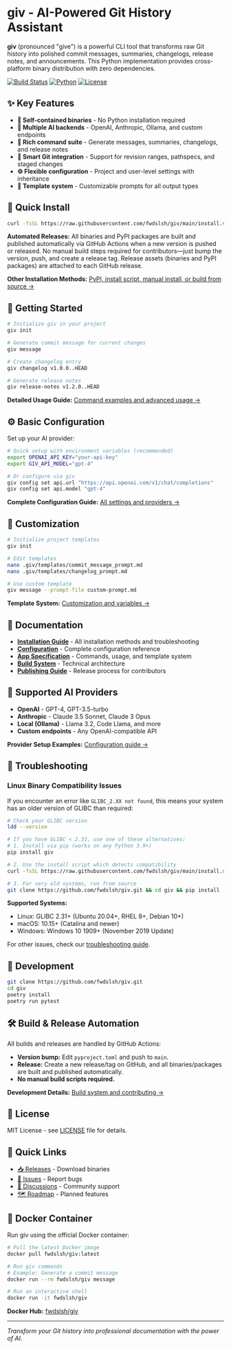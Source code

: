 # giv - AI-Powered Git History Assistant

**giv** (pronounced "give") is a powerful CLI tool that transforms raw Git history into polished commit messages, summaries, changelogs, release notes, and announcements. This Python implementation provides cross-platform binary distribution with zero dependencies.

[![Build Status](https://img.shields.io/badge/build-passing-green)]()
[![Python](https://img.shields.io/badge/python-3.8%2B-blue)](https://python.org)
[![License](https://img.shields.io/badge/license-MIT-green)](LICENSE)

## ✨ Key Features

- **🚀 Self-contained binaries** - No Python installation required
- **🤖 Multiple AI backends** - OpenAI, Anthropic, Ollama, and custom endpoints  
- **📝 Rich command suite** - Generate messages, summaries, changelogs, and release notes
- **🎯 Smart Git integration** - Support for revision ranges, pathspecs, and staged changes
- **⚙️ Flexible configuration** - Project and user-level settings with inheritance
- **🔧 Template system** - Customizable prompts for all output types

## 🚀 Quick Install

```bash
curl -fsSL https://raw.githubusercontent.com/fwdslsh/giv/main/install.sh | sh
```

**Automated Releases:**
All binaries and PyPI packages are built and published automatically via GitHub Actions when a new version is pushed or released.
No manual build steps required for contributors—just bump the version, push, and create a release tag.
Release assets (binaries and PyPI packages) are attached to each GitHub release.

**Other Installation Methods:** [PyPI, install script, manual install, or build from source →](docs/installation.md)

## 🏁 Getting Started

```bash
# Initialize giv in your project
giv init

# Generate commit message for current changes
giv message

# Create changelog entry
giv changelog v1.0.0..HEAD

# Generate release notes
giv release-notes v1.2.0..HEAD
```

**Detailed Usage Guide:** [Command examples and advanced usage →](docs/app-spec.md)

## ⚙️ Basic Configuration

Set up your AI provider:

```bash
# Quick setup with environment variables (recommended)
export OPENAI_API_KEY="your-api-key"
export GIV_API_MODEL="gpt-4"

# Or configure via giv
giv config set api.url "https://api.openai.com/v1/chat/completions"
giv config set api.model "gpt-4"
```

**Complete Configuration Guide:** [All settings and providers →](docs/configuration.md)

## 🎨 Customization

```bash
# Initialize project templates
giv init

# Edit templates
nano .giv/templates/commit_message_prompt.md
nano .giv/templates/changelog_prompt.md

# Use custom template
giv message --prompt-file custom-prompt.md
```

**Template System:** [Customization and variables →](docs/app-spec.md#5-template-system)

## 📖 Documentation

- **[Installation Guide](docs/installation.md)** - All installation methods and troubleshooting
- **[Configuration](docs/configuration.md)** - Complete configuration reference
- **[App Specification](docs/app-spec.md)** - Commands, usage, and template system
- **[Build System](docs/build-system-review.md)** - Technical architecture
- **[Publishing Guide](docs/how-to-publish.md)** - Release process for contributors

## 🤖 Supported AI Providers

- **OpenAI** - GPT-4, GPT-3.5-turbo
- **Anthropic** - Claude 3.5 Sonnet, Claude 3 Opus
- **Local (Ollama)** - Llama 3.2, Code Llama, and more
- **Custom endpoints** - Any OpenAI-compatible API

**Provider Setup Examples:** [Configuration guide →](docs/configuration.md#configuration-examples)

## 🔧 Troubleshooting

### Linux Binary Compatibility Issues

If you encounter an error like `GLIBC_2.XX not found`, this means your system has an older version of GLIBC than required:

```bash
# Check your GLIBC version
ldd --version

# If you have GLIBC < 2.31, use one of these alternatives:
# 1. Install via pip (works on any Python 3.9+)
pip install giv

# 2. Use the install script which detects compatibility
curl -fsSL https://raw.githubusercontent.com/fwdslsh/giv/main/install.sh | sh

# 3. For very old systems, run from source
git clone https://github.com/fwdslsh/giv.git && cd giv && pip install .
```

**Supported Systems:**
- Linux: GLIBC 2.31+ (Ubuntu 20.04+, RHEL 8+, Debian 10+)
- macOS: 10.15+ (Catalina and newer)
- Windows: Windows 10 1909+ (November 2019 Update)

For other issues, check our [troubleshooting guide](docs/troubleshooting.md).

## 🔧 Development

```bash
git clone https://github.com/fwdslsh/giv.git
cd giv
poetry install
poetry run pytest
```

## 🛠️ Build & Release Automation

All builds and releases are handled by GitHub Actions:
- **Version bump:** Edit `pyproject.toml` and push to `main`.
- **Release:** Create a new release/tag on GitHub, and all binaries/packages are built and published automatically.
- **No manual build scripts required.**

**Development Details:** [Build system and contributing →](docs/build-system-review.md)

## 📄 License

MIT License - see [LICENSE](LICENSE) file for details.

## 🔗 Quick Links

- [📥 Releases](https://github.com/fwdslsh/giv/releases) - Download binaries
- [🐛 Issues](https://github.com/fwdslsh/giv/issues) - Report bugs
- [💬 Discussions](https://github.com/fwdslsh/giv/discussions) - Community support
- [🗺️ Roadmap](docs/roadmap.md) - Planned features

## 🐳 Docker Container

Run giv using the official Docker container:

```bash
# Pull the latest Docker image
docker pull fwdslsh/giv:latest

# Run giv commands
# Example: Generate a commit message
docker run --rm fwdslsh/giv message

# Run an interactive shell
docker run -it fwdslsh/giv
```

**Docker Hub:** [fwdslsh/giv](https://hub.docker.com/r/fwdslsh/giv)

---

*Transform your Git history into professional documentation with the power of AI.*